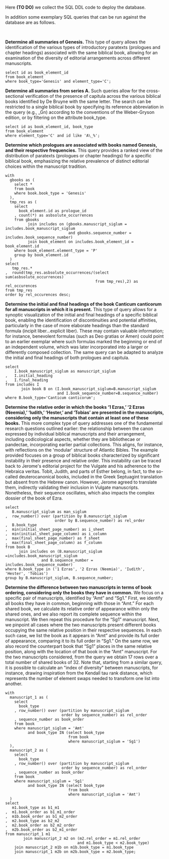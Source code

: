 Here **(TO DO)** we collect the SQL DDL code to deploy the database.

In addition some exemplary SQL queries that can be run against the database are as follows.

<br />

**Determine all summaries of Genesis.** This type of query allows the identification of the various types of introductory paratexts (prologues and chapter headings) associated with the same biblical book, allowing for an examination of the diversity of editorial arrangements across different manuscripts.
```
select id as book_element_id
from book_element
where book_type='Genesis' and element_type='C';
```


**Determine all summaries from series A.** Such queries allow for the cross-sectional verification of the presence of capitula across the various biblical books identified by De Bruyne with the same letter. The search can be restricted to a single biblical book by specifying its reference abbreviation in the query (e.g., \_Gn) according to the conventions of the Weber-Gryson edition, or by filtering on the attribute book_type.
```
select id as book_element_id, book_type 
from book_element 
where element_type='C' and id like 'A\_%';
```


**Determine which prologues are associated with books named Genesis, and their respective frequencies.** This query provides a ranked view of the distribution of paratexts (prologues or chapter headings) for a specific biblical book, emphasizing the relative prevalence of distinct editorial choices within the manuscript tradition.
```
with 
  gbooks as (
    select *
    from book
    where book.book_type = 'Genesis'
  ),
  tmp_res as (
    select
      book_element.id as prologue_id
    , count(*) as asbsolute_occurrences
    from gbooks
          join includes on (gbooks.manuscript_siglum = includes.book_manuscript_siglum
                            and gbooks.sequence_number = includes.book_sequence_number)
          join book_element on includes.book_element_id = book_element.id
    where book_element.element_type = 'P'
    group by book_element.id
  )
select 
   tmp_res.*
,  round(tmp_res.asbsolute_occurrences/(select sum(asbsolute_occurrences)
                                        from tmp_res),2) as rel_occurences
from tmp_res
order by rel_occurences desc;
```


**Determine the initial and final headings of the book Canticum canticorum for all manuscripts in which it is present.** This type of query allows for a synoptic visualization of the initial and final headings of a specific biblical book, enabling the identification of discontinuities and potential affinities, particularly in the case of more elaborate headings than the standard formula (incipit liber...explicit liber). These may contain valuable information; for instance, benevolent formulas (such as Deo gratias or Amen) could point to an earlier exemplar where such formulas marked the beginning or end of an independent volume, which was later incorporated into a larger or differently composed collection.
The same query can be adapted to analyze the initial and final headings of both prologues and capitula.
```
select 
    I.book_manuscript_siglum as manuscript_siglum
,   I.initial_heading
,   I.final_heading 
from includes I 
       join book B on (I.book_manuscript_siglum=B.manuscript_siglum 
                       and I.book_sequence_number=B.sequence_number) 
where B.book_type='Canticum canticorum';
```


**Determine the relative order in which the books ‘1 Ezras,’ ‘2 Ezras (Neemia),’ ‘Iudith,’ ‘Hester,’ and ‘Tobias’ are presented in the manuscripts, considering only the manuscripts that contain at least one of these books.**  This more complex type of query addresses one of the fundamental research questions outlined earlier: the relationship between the canon expressed by individual biblical manuscripts and their arrangement, including codicological aspects, whether they are bibliothecae or pandectae, incorporating earlier partial collections. This aligns, for instance, with reflections on the 'modular' structure of Atlantic Bibles.
The example provided focuses on a group of biblical books characterized by significant instability in their presence and relative order. This instability can be traced back to Jerome's editorial project for the Vulgate and his adherence to the Hebraica veritas. Tobit, Judith, and parts of Esther belong, in fact, to the so-called deuterocanonical books, included in the Greek Septuagint translation but absent from the Hebrew canon. However, Jerome agreed to translate them, indirectly validating their inclusion in Vulgate manuscripts. Nonetheless, their sequence oscillates, which also impacts the complex dossier of the book of Ezra.
```
select 
   B.manuscript_siglum as man_siglum
,  row_number() over (partition by B.manuscript_siglum
                      order by B.sequence_number) as rel_order 
,  B.book_type
,  min(initial_sheet_page_number) as i_sheet
,  min(initial_sheet_page_column) as i_column
,  max(final_sheet_page_number) as f_sheet
,  max(final_sheet_page_column) as f_column
from book B
      join includes on (B.manuscript_siglum =includes.book_manuscript_siglum
  		        and B.sequence_number =  includes.book_sequence_number)
where B.book_type in ('1 Ezras', '2 Ezras (Neemia)', 'Iudith', 'Hester', 'Tobias')
group by B.manuscript_siglum, B.sequence_number;
```



**Determine the difference between two manuscripts in terms of book ordering, considering only the books they have in common.** We focus on a specific pair of manuscripts, identified by “Amt” and “Sg1.” First, we identify all books they have in common, beginning with those in “Amt.” For each shared book, we calculate its relative order of appearance within only the shared ones, and we also report its complete sequence within the manuscript. We then repeat this procedure for the “Sg1” manuscript. 
Next, we pinpoint all cases where the two manuscripts present different books occupying the same relative position in their respective sequences. In each such case, we list the book as it appears in “Amt” and provide its full order of appearance, comparing it to its full order in “Sg1.” On the same row, we also record the counterpart book that “Sg1” places in the same relative position, along with the location of that book in the “Amt” manuscript.
For the two manuscripts considered, from the query we obtain 17 rows over a total number of shared books of 32. Note that, starting from a similar query, it is possible to calculate an "index of diversity" between manuscripts, for instance, drawing inspiration from the Kendall tau rank distance, which represents the number of element swaps needed to transform one list into another.
```
with
  manuscript_1 as (
    select 
      book_type
    , row_number() over (partition by manuscript_siglum 
                         order by sequence_number) as rel_order
    , sequence_number as book_order
    from book 
    where manuscript_siglum = 'Amt'
          and book_type IN (select book_type
                            from book
                            where manuscript_siglum = 'Sg1')
  ),
  manuscript_2 as (
    select
      book_type
    , row_number() over (partition by manuscript_siglum 
                         order by sequence_number) as rel_order
    , sequence_number as book_order
    from book 
    where manuscript_siglum = 'Sg1'
          and book_type IN (select book_type
                            from book
                            where manuscript_siglum = 'Amt')
  )
select
   m1.book_type as b1_m1
,  m1.book_order as b1_m1_order
,  m1b.book_order as b1_m2_order
,  m2.book_type as b2_m2
,  m2.book_order as b2_m2_order
,  m2b.book_order as b2_m1_order
from manuscript_1 m1
        join manuscript_2 m2 on (m2.rel_order = m1.rel_order 
                                and m1.book_type < m2.book_type)
	join manuscript_2 m1b on m1b.book_type = m1.book_type
	join manuscript_1 m2b on m2b.book_type = m2.book_type;
```
